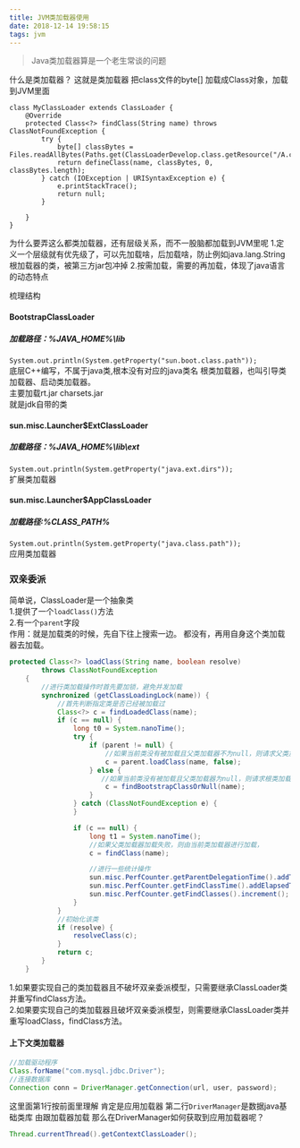 ```yaml
---
title: JVM类加载器使用
date: 2018-12-14 19:58:15
tags: jvm
---
```

>Java类加载器算是一个老生常谈的问题

什么是类加载器？
这就是类加载器
把class文件的byte[] 加载成Class对象，加载到JVM里面
<!-- more -->
```
class MyClassLoader extends ClassLoader {
    @Override
    protected Class<?> findClass(String name) throws ClassNotFoundException {
        try {
            byte[] classBytes = Files.readAllBytes(Paths.get(ClassLoaderDevelop.class.getResource("/A.class").toURI()));
            return defineClass(name, classBytes, 0, classBytes.length);
        } catch (IOException | URISyntaxException e) {
            e.printStackTrace();
            return null;
        }

    }
}
```

为什么要弄这么都类加载器，还有层级关系，而不一股脑都加载到JVM里呢
1.定义一个层级就有优先级了，可以先加载啥，后加载啥，防止例如java.lang.String 根加载器的类，被第三方jar包冲掉
2.按需加载，需要的再加载，体现了java语言的动态特点


梳理结构

#### BootstrapClassLoader  
##### 加载路径：%JAVA_HOME%\lib
`System.out.println(System.getProperty("sun.boot.class.path"));`  
底层C++编写，不属于java类,根本没有对应的java类名
根类加载器，也叫引导类加载器、启动类加载器。  
主要加载rt.jar charsets.jar  
就是jdk自带的类

#### sun.misc.Launcher$ExtClassLoader
##### 加载路径：%JAVA_HOME%\lib\ext
`System.out.println(System.getProperty("java.ext.dirs"));`  
扩展类加载器

#### sun.misc.Launcher$AppClassLoader
##### 加载路径:%CLASS_PATH%
`System.out.println(System.getProperty("java.class.path"));`  
应用类加载器

### 双亲委派
简单说，ClassLoader是一个抽象类  
1.提供了一个`loadClass()`方法  
2.有一个`parent`字段  
作用：就是加载类的时候，先自下往上搜索一边。
都没有，再用自身这个类加载器去加载。

```java
protected Class<?> loadClass(String name, boolean resolve)
        throws ClassNotFoundException
    {
        //进行类加载操作时首先要加锁，避免并发加载
        synchronized (getClassLoadingLock(name)) {
            //首先判断指定类是否已经被加载过
            Class<?> c = findLoadedClass(name);
            if (c == null) {
                long t0 = System.nanoTime();
                try {
                    if (parent != null) {
                        //如果当前类没有被加载且父类加载器不为null，则请求父类加载器进行加载操作
                        c = parent.loadClass(name, false);
                    } else {
                       //如果当前类没有被加载且父类加载器为null，则请求根类加载器进行加载操作
                        c = findBootstrapClassOrNull(name);
                    }
                } catch (ClassNotFoundException e) {
                }

                if (c == null) {
                    long t1 = System.nanoTime();
                    //如果父类加载器加载失败，则由当前类加载器进行加载，
                    c = findClass(name);

                    //进行一些统计操作
                    sun.misc.PerfCounter.getParentDelegationTime().addTime(t1 - t0);
                    sun.misc.PerfCounter.getFindClassTime().addElapsedTimeFrom(t1);
                    sun.misc.PerfCounter.getFindClasses().increment();
                }
            }
            //初始化该类
            if (resolve) {
                resolveClass(c);
            }
            return c;
        }
    }
```
1.如果要实现自己的类加载器且不破坏双亲委派模型，只需要继承ClassLoader类并重写findClass方法。  
2.如果要实现自己的类加载器且破坏双亲委派模型，则需要继承ClassLoader类并重写loadClass，findClass方法。  

#### 上下文类加载器
```java
//加载驱动程序
Class.forName("com.mysql.jdbc.Driver");
//连接数据库
Connection conn = DriverManager.getConnection(url, user, password);
```
这里面第1行按前面里理解 肯定是应用加载器
第二行`DriverManager`是数据java基础类库 由跟加载器加载
那么在DriverManager如何获取到应用加载器呢？
```java
Thread.currentThread().getContextClassLoader();
```
